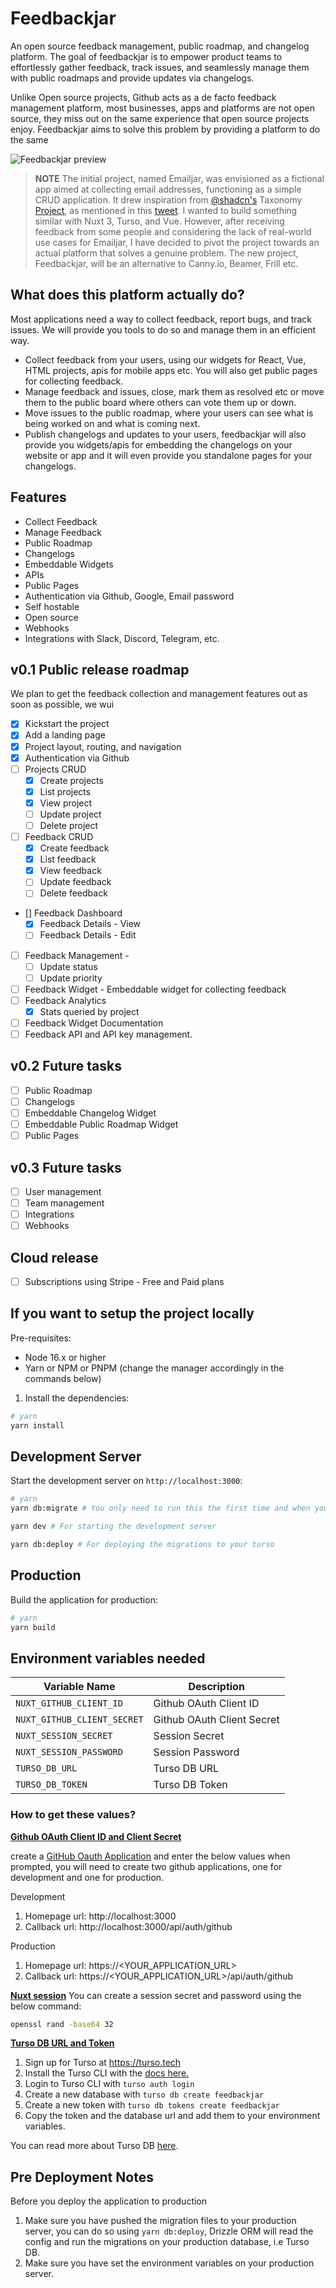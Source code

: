 # Feedbackjar

An open source feedback management, public roadmap, and changelog platform. The goal of feedbackjar is to empower product teams to effortlessly gather feedback, track issues, and seamlessly manage them with public roadmaps and provide updates via changelogs.

Unlike Open source projects, Github acts as a de facto feedback management platform, most businesses, apps and platforms are not open source, they miss out on the same experience that open source projects enjoy. Feedbackjar aims to solve this problem by providing a platform to do the same

![Feedbackjar preview](https://feedbackjar.app/feedbackjar-dashboard.png)

> **NOTE**
> The initial project, named Emailjar, was envisioned as a fictional app aimed at collecting email addresses, functioning as a simple CRUD application. It drew inspiration from [@shadcn's](https://twitter.com/shadcn) Taxonomy [Project](https://tx.shadcn.com/), as mentioned in this [tweet](https://twitter.com/fayazara/status/1673915381499727872). I wanted to build something similar with Nuxt 3, Turso, and Vue. However, after receiving feedback from some people and considering the lack of real-world use cases for Emailjar, I have decided to pivot the project towards an actual platform that solves a genuine problem. The new project, Feedbackjar, will be an alternative to Canny.io, Beamer, Frill etc.

## What does this platform actually do?

Most applications need a way to collect feedback, report bugs, and track issues. We will provide you tools to do so and manage them in an efficient way.

- Collect feedback from your users, using our widgets for React, Vue, HTML projects, apis for mobile apps etc. You will also get public pages for collecting feedback.
- Manage feedback and issues, close, mark them as resolved etc or move them to the public board where others can vote them up or down.
- Move issues to the public roadmap, where your users can see what is being worked on and what is coming next.
- Publish changelogs and updates to your users, feedbackjar will also provide you widgets/apis for embedding the changelogs on your website or app and it will even provide you standalone pages for your changelogs.

## Features

- Collect Feedback
- Manage Feedback
- Public Roadmap
- Changelogs
- Embeddable Widgets
- APIs
- Public Pages
- Authentication via Github, Google, Email password
- Self hostable
- Open source
- Webhooks
- Integrations with Slack, Discord, Telegram, etc.

## v0.1 Public release roadmap

We plan to get the feedback collection and management features out as soon as possible, we wui

- [x] Kickstart the project
- [x] Add a landing page
- [x] Project layout, routing, and navigation
- [x] Authentication via Github
- [ ] Projects CRUD
  - [x] Create projects
  - [x] List projects
  - [x] View project
  - [ ] Update project
  - [ ] Delete project
- [ ] Feedback CRUD
  - [x] Create feedback
  - [x] List feedback
  - [x] View feedback
  - [ ] Update feedback
  - [ ] Delete feedback
- [] Feedback Dashboard
  - [x] Feedback Details - View
  - [ ] Feedback Details - Edit
- [ ] Feedback Management -
  - [ ] Update status
  - [ ] Update priority
- [ ] Feedback Widget - Embeddable widget for collecting feedback
- [ ] Feedback Analytics
  - [x] Stats queried by project
- [ ] Feedback Widget Documentation
- [ ] Feedback API and API key management.

## v0.2 Future tasks

- [ ] Public Roadmap
- [ ] Changelogs
- [ ] Embeddable Changelog Widget
- [ ] Embeddable Public Roadmap Widget
- [ ] Public Pages

## v0.3 Future tasks

- [ ] User management
- [ ] Team management
- [ ] Integrations
- [ ] Webhooks

## Cloud release

- [ ] Subscriptions using Stripe - Free and Paid plans

## If you want to setup the project locally

Pre-requisites:

- Node 16.x or higher
- Yarn or NPM or PNPM (change the manager accordingly in the commands below)

1. Install the dependencies:

```bash
# yarn
yarn install
```

## Development Server

Start the development server on `http://localhost:3000`:

```bash
# yarn
yarn db:migrate # You only need to run this the first time and when you make changes to the database schema

yarn dev # For starting the development server

yarn db:deploy # For deploying the migrations to your turso
```

## Production

Build the application for production:

```bash
# yarn
yarn build
```

## Environment variables needed

| Variable Name               | Description                |
| --------------------------- | -------------------------- |
| `NUXT_GITHUB_CLIENT_ID`     | Github OAuth Client ID     |
| `NUXT_GITHUB_CLIENT_SECRET` | Github OAuth Client Secret |
| `NUXT_SESSION_SECRET`       | Session Secret             |
| `NUXT_SESSION_PASSWORD`     | Session Password           |
| `TURSO_DB_URL`              | Turso DB URL               |
| `TURSO_DB_TOKEN`            | Turso DB Token             |

### How to get these values?

**<u>Github OAuth Client ID and Client Secret</u>**

create a [GitHub Oauth Application](https://github.com/settings/applications/new) and enter the below values when prompted, you will need to create two github applications, one for development and one for production.

Development

1. Homepage url: http://localhost:3000
2. Callback url: http://localhost:3000/api/auth/github

Production

1. Homepage url: https://<YOUR_APPLICATION_URL>
2. Callback url: https://<YOUR_APPLICATION_URL>/api/auth/github

**<u>Nuxt session</u>**
You can create a session secret and password using the below command:

```bash
openssl rand -base64 32
```

**<u>Turso DB URL and Token</u>**

1. Sign up for Turso at https://turso.tech
2. Install the Turso CLI with the [docs here.](https://docs.turso.tech/tutorials/get-started-turso-cli/step-01-installation)
3. Login to Turso CLI with `turso auth login`
4. Create a new database with `turso db create feedbackjar`
5. Create a new token with `turso db tokens create feedbackjar`
6. Copy the token and the database url and add them to your environment variables.

You can read more about Turso DB [here](https://docs.turso.tech/reference/turso-cli).

## Pre Deployment Notes

Before you deploy the application to production

1. Make sure you have pushed the migration files to your production server, you can do so using `yarn db:deploy`, Drizzle ORM will read the config and run the migrations on your production database, i.e Turso DB.
2. Make sure you have set the environment variables on your production server.
